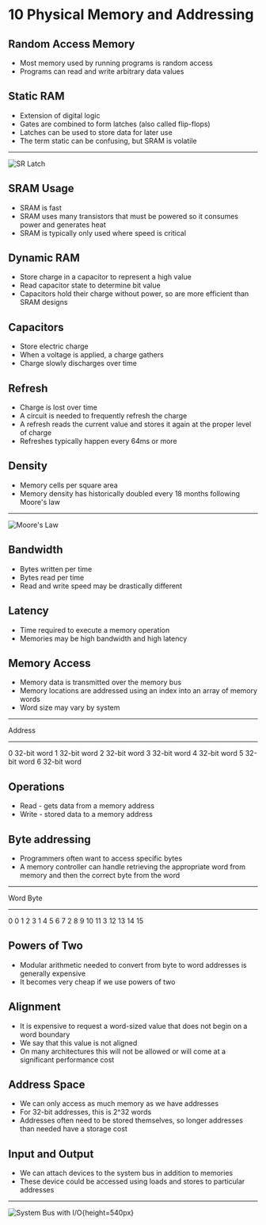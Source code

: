 10 Physical Memory and Addressing
=================================

Random Access Memory
--------------------

- Most memory used by running programs is random access
- Programs can read and write arbitrary data values

Static RAM
----------

- Extension of digital logic
- Gates are combined to form latches (also called flip-flops)
- Latches can be used to store data for later use
- The term static can be confusing, but SRAM is volatile

---

![SR Latch](https://upload.wikimedia.org/wikipedia/commons/c/c6/R-S_mk2.gif)

SRAM Usage
----------

- SRAM is fast
- SRAM uses many transistors that must be powered so it consumes power and generates heat
- SRAM is typically only used where speed is critical

Dynamic RAM
-----------

- Store charge in a capacitor to represent a high value
- Read capacitor state to determine bit value
- Capacitors hold their charge without power, so are more efficient than SRAM designs

Capacitors
----------

- Store electric charge
- When a voltage is applied, a charge gathers
- Charge slowly discharges over time

Refresh
-------

- Charge is lost over time
- A circuit is needed to frequently refresh the charge
- A refresh reads the current value and stores it again at the proper level of charge
- Refreshes typically happen every 64ms or more

Density
-------

- Memory cells per square area
- Memory density has historically doubled every 18 months following Moore's law

---

![Moore's Law](https://upload.wikimedia.org/wikipedia/commons/thumb/0/00/Moore%27s_Law_Transistor_Count_1970-2020.png/1280px-Moore%27s_Law_Transistor_Count_1970-2020.png)

Bandwidth
---------

- Bytes written per time
- Bytes read per time
- Read and write speed may be drastically different

Latency
-------

- Time required to execute a memory operation
- Memories may be high bandwidth and high latency

Memory Access
-------------

- Memory data is transmitted over the memory bus
- Memory locations are addressed using an index into an array of memory words
- Word size may vary by system

---

Address
------- -----------
0       32-bit word
1       32-bit word
2       32-bit word
3       32-bit word
4       32-bit word
5       32-bit word
6       32-bit word

Operations
----------

- Read - gets data from a memory address
- Write - stored data to a memory address

Byte addressing
---------------

- Programmers often want to access specific bytes
- A memory controller can handle retrieving the appropriate word from memory and then the correct byte from the word

----

Word     Byte
-------  ---- ---- ---- ----
0        0    1    2    3
1        4    5    6    7
2        8    9    10   11
3        12   13   14   15

Powers of Two
-------------

- Modular arithmetic needed to convert from byte to word addresses is generally expensive
- It becomes very cheap if we use powers of two

Alignment
---------

- It is expensive to request a word-sized value that does not begin on a word boundary
- We say that this value is not aligned
- On many architectures this will not be allowed or will come at a significant performance cost

Address Space
-------------

- We can only access as much memory as we have addresses
- For 32-bit addresses, this is 2^32 words
- Addresses often need to be stored themselves, so longer addresses than needed have a storage cost

Input and Output
----------------

- We can attach devices to the system bus in addition to memories
- These device could be accessed using loads and stores to particular addresses

---

![System Bus with I/O](https://upload.wikimedia.org/wikipedia/commons/6/68/Computer_system_bus.svg){height=540px}
